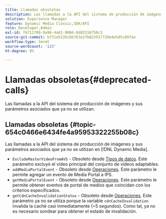 ```yaml
---
title: Llamadas obsoletas
description: Las llamadas a la API del sistema de producción de imágenes y sus parámetros asociados que ya no se usan o admiten en [!DNL Dynamic Media].
solution: Experience Manager
feature: Dynamic Media Classic,SDK/API
role: Developer,Admin
exl-id: f6711780-9a96-4a61-9066-8d83316758c3
source-git-commit: bf31e5226cbb763e2fb82391772b64e5d5c89fae
workflow-type: tm+mt
source-wordcount: '123'
ht-degree: 0%

---
```


# Llamadas obsoletas{#deprecated-calls}

Las llamadas a la API del sistema de producción de imágenes y sus parámetros asociados que ya no se utilizan.

## Llamadas obsoletas {#topic-654c0466e6434fe4a95953322255b08c}

Las llamadas a la API del sistema de producción de imágenes y sus parámetros asociados que ya no se utilizan en [!DNL Dynamic Media].

* `ExcludeMasterVideoFromAVS` - Obsoleto desde [Tipos de datos](/help/aem-ips-api/types/c-data-types/c-data-types.md). Este parámetro excluyó el vídeo principal del conjunto de vídeos adaptables. <!-- Adobe is ending support for this parameter on September 1, 2022. -->
* `addMediaPortalEvent` - Obsoleto desde [Operaciones](/help/aem-ips-api/operations/c-operations-intro/c-operations-intro.md). Este parámetro le permite agregar un evento de Media Portal a IPS.
* `getMediaPortalEvent` - Obsoleto desde [Operaciones](/help/aem-ips-api/operations/c-operations-intro/c-operations-intro.md). Este parámetro le permite obtener eventos de portal de medios que coincidan con los criterios especificados.
* `getCdnCacheInvalidationStatus` - Obsoleto desde [Operaciones](/help/aem-ips-api/operations/c-operations-intro/c-operations-intro.md). Este parámetro ya no se utiliza porque la variable `cdnCacheInvalidation` invalida la caché casi inmediatamente (~5 segundos). Como tal, ya no es necesario sondear para obtener el estado de invalidación.
